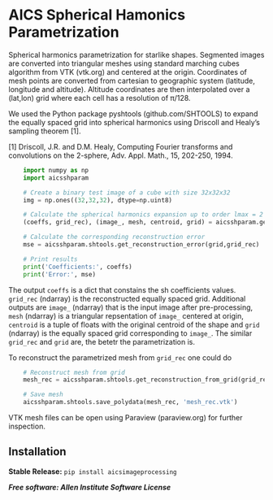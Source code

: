 # AICS Spherical Hamonics Parametrization

Spherical harmonics parametrization for starlike shapes. Segmented images are converted into triangular meshes using standard marching cubes algorithm from VTK (vtk.org) and centered at the origin. Coordinates of mesh points are converted from cartesian to geographic system (latitude, longitude and altitude). Altitude coordinates are then interpolated over a (lat,lon) grid where each cell has a resolution of π/128.

We used the Python package pyshtools (github.com/SHTOOLS) to expand the equally spaced grid into spherical harmonics using Driscoll and Healy’s sampling theorem [1].

[1] Driscoll, J.R. and D.M. Healy, Computing Fourier transforms and convolutions on the 2-sphere, Adv. Appl. Math., 15, 202-250, 1994.

```python
	import numpy as np
	import aicsshparam

	# Create a binary test image of a cube with size 32x32x32
	img = np.ones((32,32,32), dtype=np.uint8)

	# Calculate the spherical harmonics expansion up to order lmax = 2
	(coeffs, grid_rec), (image_, mesh, centroid, grid) = aicsshparam.get_shcoeffs(image=img, lmax=2)

	# Calculate the corresponding reconstruction error
	mse = aicsshparam.shtools.get_reconstruction_error(grid,grid_rec)

	# Print results
	print('Coefficients:', coeffs)
	print('Error:', mse)
```

The output `coeffs` is a dict that constains the sh coefficients values. `grid_rec` (ndarray) is the reconstructed equally spaced grid. Additional outputs are `image_` (ndarray) that is the input image after pre-processing, `mesh` (ndarray) is a triangular repsentation of `image_` centered at origin, `centroid` is a tuple of floats with the original centroid of the shape and `grid` (ndarray) is the equally spaced grid corresponding to `image_`. The similar `grid_rec` and `grid` are, the betetr the parametrization is.

To reconstruct the parametrized mesh from `grid_rec` one could do

```python
	# Reconstruct mesh from grid
	mesh_rec = aicsshparam.shtools.get_reconstruction_from_grid(grid_rec)

	# Save mesh
	aicsshparam.shtools.save_polydata(mesh_rec, 'mesh_rec.vtk')
```

VTK mesh files can be open using Paraview (paraview.org) for further inspection.

## Installation

**Stable Release:** `pip install aicsimageprocessing`<br>

***Free software: Allen Institute Software License***